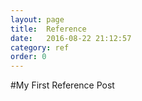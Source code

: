 ```yaml
---
layout: page
title:  Reference
date:   2016-08-22 21:12:57
category: ref
order: 0
---
```


#My First Reference Post
